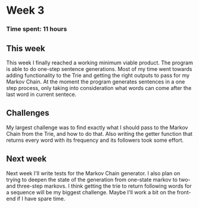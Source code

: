 # Week 3
### Time spent: 11 hours

## This week
This week I finally reached a working minimum viable product. The program is able to do one-step sentence generations.
Most of my time went towards adding functionality to the Trie and getting the right outputs to pass for my Markov Chain.
At the moment the program generates sentences in a one step process, only taking into consideration what words can come after the last word in current sentece.

## Challenges
My largest challenge was to find exactly what I should pass to the Markov Chain from the Trie, and how to do that.
Also writing the getter function that returns every word with its frequency and its followers took some effort.

## Next week
Next week I'll write tests for the Markov Chain generator. I also plan on trying to deepen the state of the generation 
from one-state markov to two- and three-step markovs. I think getting the trie to return following words for a sequence will be my biggest challenge.
Maybe I'll work a bit on the front-end if I have spare time.
